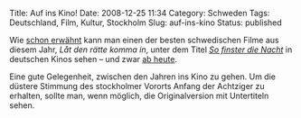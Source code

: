 Title: Auf ins Kino!
Date: 2008-12-25 11:34
Category: Schweden
Tags: Deutschland, Film, Kultur, Stockholm
Slug: auf-ins-kino
Status: published

Wie [schon erwähnt](http://www.fiket.de/2008/12/01/zwei-filme/) kann man
einen der besten schwedischen Filme aus diesem Jahr, *Låt den rätte
komma in*, unter dem Titel [*So finster die
Nacht*](http://de.wikipedia.org/wiki/So_finster_die_Nacht) in deutschen
Kinos sehen – und zwar [ab
heute](http://www.spiegel.de/kultur/kino/0,1518,597622,00.html).

Eine gute Gelegenheit, zwischen den Jahren ins Kino zu gehen. Um die
düstere Stimmung des stockholmer Vororts Anfang der Achtziger zu
erhalten, sollte man, wenn möglich, die Originalversion mit Untertiteln
sehen.

